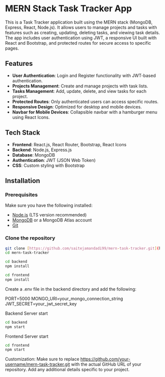 # MERN Stack Task Tracker App

This is a Task Tracker application built using the MERN stack (MongoDB, Express, React, Node.js). It allows users to manage projects and tasks with features such as creating, updating, deleting tasks, and viewing task details. The app includes user authentication using JWT, a responsive UI built with React and Bootstrap, and protected routes for secure access to specific pages.

## Features

-   **User Authentication**: Login and Register functionality with JWT-based authentication.
-   **Projects Management**: Create and manage projects with task lists.
-   **Tasks Management**: Add, update, delete, and view tasks for each project.
-   **Protected Routes**: Only authenticated users can access specific routes.
-   **Responsive Design**: Optimized for desktop and mobile devices.
-   **Navbar for Mobile Devices**: Collapsible navbar with a hamburger menu using React Icons.

## Tech Stack

-   **Frontend**: React.js, React Router, Bootstrap, React Icons
-   **Backend**: Node.js, Express.js
-   **Database**: MongoDB
-   **Authentication**: JWT (JSON Web Token)
-   **CSS**: Custom styling with Bootstrap

## Installation

### Prerequisites

Make sure you have the following installed:

-   [Node.js](https://nodejs.org/) (LTS version recommended)
-   [MongoDB](https://www.mongodb.com/) or a MongoDB Atlas account
-   [Git](https://git-scm.com/)

### Clone the repository

```bash
git clone [https://github.com/saitejamandadi99/mern-task-tracker.git](https://github.com/saitejamandadi99/mern-task-tracker.git)
cd mern-task-tracker

cd backend
npm install

cd frontend
npm install
```
Create a .env file in the backend directory and add the following:

PORT=5000
MONGO_URI=your_mongo_connection_string
JWT_SECRET=your_jwt_secret_key

Backend Server start

```bash
cd backend
npm start
```
Frontend Server start
```bash
cd frontend
npm start
```

Customization:
Make sure to replace https://github.com/your-username/mern-task-tracker.git with the actual GitHub URL of your repository.
Add any additional details specific to your project.


